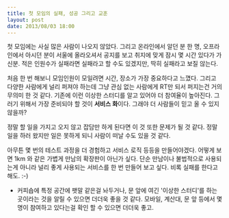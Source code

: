 ```yaml
---
title: 첫 모임의 실패, 성공 그리고 교훈
layout: post
date: 2013/08/03 18:00
---
```




첫 모임에는 사실 많은 사람이 나오지 않았다. 그리고 온라인에서 알던 분 한 명, 오프라인에서 아시던 분이 서울에 올라오셔서 공지를 보고 취지에 맞게 잠시 몇 시간 있다가 가신분.
적은 인원수가 실패라면 실패라고 할 수도 있겠지만, 딱히 실패라고 보질 않는다. 

처음 한 번 해보니 모임인원이 모일려면 시간, 장소가 가장 중요하다고 느꼈다. 그리고 다양한 사람에게 널리 퍼져야 하는데 그냥 관심 없는 사람에게 RT만 되서 퍼지는건 거의 무의미 한 것 같다. 기존에 이런 이상한 스터디를 알고 있어야 더 참여율이 높아진다. 그러기 위해서 가장 준비되야 할 것이 **서비스 화**이다. 그래야 더 사람들이 믿고 올 수 있지 않을까? 

정말 할 일을 가지고 오지 않고 잡담만 하게 된다면 이 것 또한 문제가 될 것 같다. 정말 일을 하러 왔지만 일은 못하게 되니 사람이 떠날 수도 있을 것 같다.

아무튼 몇 번의 테스트 과정을 더 경험하고 서비스 로직 등등을 만들어야겠다. 어떻게 보면 1km 와 같은 가볍게 만남의 확장판이 아닌가 싶다. 단순 만남이나 불법적으로 사용되는게 아니라 널리 좋게 사용되는 서비스를 한 번 만들어 보고 싶다. 비록 실패를 한다고 해도. :-)

* 커피숍에 특정 공간에 팻말 같은걸 놔두거나, 문 앞에 여긴 '이상한 스터디'를 하는 곳이라는 것을 알릴 수 있으면 더더욱 좋을 것 같다. 모바일, 계산대, 문 앞 등에서 몇 명이 참여하고 있다는걸 확인 할 수 있으면 더더욱 좋고.
